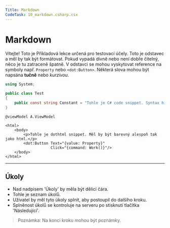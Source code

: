 ```yaml
---
Title: Markdown
CodeTask: 10_markdown.csharp.csx
---
```


# Markdown

Vítejte! Toto je Příkladová lekce určená pro testovací účely. Toto je odstavec a měl by tak být formátovat. Pokud vypadá divně nebo není dobře čitelný, něco je tu zatraceně špatně. V odstavci se mohou vyskytovat reference na symboly např. `Property` nebo `<dot:Button>`. Některá slova mohou být napsána __tučně__ nebo _kurzívou_.

```csharp
using System;

public class Test
{
    public const string Constant = "Tohle je C# code snippet. Syntax highlighter by měl zdůraznit jeho strukturu.";
}
```

```dothtml
@viewModel A.ViewModel

<html>
    <body>
        <p>Tohle je dothtml snippet. Měl by být barevný alespoň tak jako html.</p>
        <dot:Button Text="{value: Property}"
                    Click="{command: Work()}"/>
    </body>
</html>
```

---

## Úkoly

- Nad nadpisem 'Úkoly' by měla být dělicí čára.
- Tohle je seznam úkolů.
- Uživatel by měl tyto úkoly splnit, aby postoupil do dalšího kroku.
- Splněnost úkolů se kontroluje na serveru po stisknutí tlačítka 'Následující'.

> Poznámka: Na konci kroku mohou být poznámky.